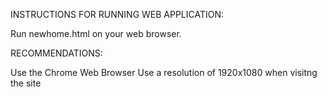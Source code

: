 INSTRUCTIONS FOR RUNNING WEB APPLICATION:

Run newhome.html on your web browser.

RECOMMENDATIONS:

Use the Chrome Web Browser
Use a resolution of 1920x1080 when visitng the site
